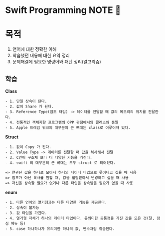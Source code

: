 # Swift Programming NOTE 📕

# 목적
  1. 언어에 대한 정확한 이해
  2. 학습했던 내용에 대한 요약 정리
  3. 문제해결에 필요한 명령어와 패턴 정리(알고리즘)


## **학습**
**Class**

    - 1. 단일 상속이 된다.
    - 2. 값이 Share 가 된다.
    - 3. Reference Type(참조 타입) -> 데이터를 전달할 때 값의 메모리의 위치를 전달한다.
    - 4. 전통적인 객체지향 프로그램의 OPP 관점에서의 클래스와 동일
    - 5. Apple 프레임 워크의 대부분의 큰 뼈대는 class로 이루어져 있다.

**Struct**

    - 1. 값이 Copy 가 된다.
    - 2. Value Type -> 데이터를 전달할 때 값을 복사해서 전달
    - 3. C언어 구조체 보다 더 다양한 기능을 가진다.
    - 4. swift 의 대부분의 큰 뼈대는 모두 struct 로 되어있다. 
    
    => 연관된 값을 하나로 모아서 하나의 데이터 타입으로 묶어내고 싶을 때 사용
    => 참조가 아닌 복사를 원할 때, 값을 할당받아서 변경하고 싶을 때 사용
    => 자신을 상속할 필요가 없거나 다른 타입을 상속받을 필요가 없을 때 사용
    
    
**enum**

    - 1. 다른 언어의 열거형과는 다른 다양한 기능을 제공한다.
    - 2. 상속이 불가능
    - 3. 값 타입을 가진다.
    - 4. 열거형 자체가 하나의 데이터 타입이다. 유의미한 공통점을 가진 값을 모은 것(달, 점심 메뉴 등)
    - 5. case 하나하나가 유의미한 하나의 값, 변수처럼 취급된다.

